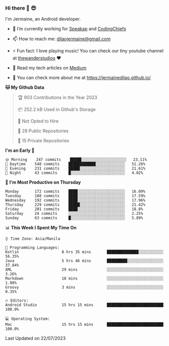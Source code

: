### Hi there 👋 😎
I'm Jermaine, an Android developer.

- 🔭 I’m currently working for [Speakap](https://www.speakap.com/) and [CodingChiefs](https://codingchiefs.com/en/)

- 📫 How to reach me: dilaojermaine@gmail.com

- ⚡ Fun fact: I love playing music! You can check our tiny youtube channel at [thewanderstudios](https://www.youtube.com/thewanderstudios) ♥️

- 📖 Read my tech articles on [Medium](https://jermainedilao.medium.com/)

- 👀 You can check more about me at https://jermainedilao.github.io/

<!--
**jermainedilao/jermainedilao** is a ✨ _special_ ✨ repository because its `README.md` (this file) appears on your GitHub profile.

Here are some ideas to get you started:

- 🔭 I’m currently working on ...
- 🌱 I’m currently learning ...
- 👯 I’m looking to collaborate on ...
- 🤔 I’m looking for help with ...
- 💬 Ask me about ...
- 📫 How to reach me: ...
- 😄 Pronouns: ...
- ⚡ Fun fact: ...
-->

<!--START_SECTION:waka-->
**🐱 My Github Data** 

> 🏆 903 Contributions in the Year 2023
 > 
> 📦 252.2 kB Used in Github's Storage 
 > 
> 🚫 Not Opted to Hire
 > 
> 📜 28 Public Repositories 
 > 
> 🔑 15 Private Repositories  
 > 
**I'm an Early 🐤** 

```text
🌞 Morning    247 commits    █████░░░░░░░░░░░░░░░░░░░░   23.11% 
🌆 Daytime    548 commits    ████████████░░░░░░░░░░░░░   51.26% 
🌃 Evening    231 commits    █████░░░░░░░░░░░░░░░░░░░░   21.61% 
🌙 Night      43 commits     █░░░░░░░░░░░░░░░░░░░░░░░░   4.02%

```
📅 **I'm Most Productive on Thursday** 

```text
Monday       172 commits    ████░░░░░░░░░░░░░░░░░░░░░   16.09% 
Tuesday      188 commits    ████░░░░░░░░░░░░░░░░░░░░░   17.59% 
Wednesday    192 commits    ████░░░░░░░░░░░░░░░░░░░░░   17.96% 
Thursday     229 commits    █████░░░░░░░░░░░░░░░░░░░░   21.42% 
Friday       201 commits    ████░░░░░░░░░░░░░░░░░░░░░   18.8% 
Saturday     24 commits     ░░░░░░░░░░░░░░░░░░░░░░░░░   2.25% 
Sunday       63 commits     █░░░░░░░░░░░░░░░░░░░░░░░░   5.89%

```


📊 **This Week I Spent My Time On** 

```text
⌚︎ Time Zone: Asia/Manila

💬 Programming Languages: 
Kotlin                   8 hrs 35 mins       ██████████████░░░░░░░░░░░   56.35% 
Java                     5 hrs 46 mins       █████████░░░░░░░░░░░░░░░░   37.84% 
XML                      29 mins             ░░░░░░░░░░░░░░░░░░░░░░░░░   3.26% 
Markdown                 18 mins             ░░░░░░░░░░░░░░░░░░░░░░░░░   1.98% 
Groovy                   3 mins              ░░░░░░░░░░░░░░░░░░░░░░░░░   0.35%

🔥 Editors: 
Android Studio           15 hrs 15 mins      █████████████████████████   100.0%

💻 Operating System: 
Mac                      15 hrs 15 mins      █████████████████████████   100.0%

```


 Last Updated on 22/07/2023
<!--END_SECTION:waka-->
